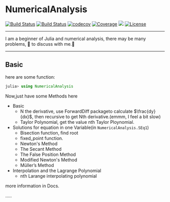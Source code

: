 # NumericalAnalysis

[![Build Status](https://travis-ci.com/ZhouZhuofei/NumericalAnalysis.jl.svg?branch=master)](https://travis-ci.com/ZhouZhuofei/NumericalAnalysis.jl)
[![Build Status](https://ci.appveyor.com/api/projects/status/github/ZhouZhuofei/NumericalAnalysis.jl?svg=true)](https://ci.appveyor.com/project/ZhouZhuofei/NumericalAnalysis-jl)
[![codecov](https://codecov.io/gh/ZhouZhuofei/NumericalAnalysis.jl/branch/master/graph/badge.svg)](https://codecov.io/gh/ZhouZhuofei/NumericalAnalysis.jl)
[![Coverage](https://coveralls.io/repos/github/ZhouZhuofei/NumericalAnalysis.jl/badge.svg?branch=master)](https://coveralls.io/github/ZhouZhuofei/NumericalAnalysis.jl?branch=master)
[![](https://img.shields.io/badge/docs-stable-blue.svg)](https://zhouzhuofei.github.io/NumericalAnalysis.jl/docs/build/index.html)
[![License](https://img.shields.io/badge/license-MIT-brightgreen.svg?style=flat)](https://github.com/ZhouZhuofei/NumericalAnalysis.jl/blob/master/LICENSE)


****

I am a beginner of Julia and numerical analysis, there may be many problems, 👏 to discuss with me.🤣

***

## Basic

here are some function:

```julia
julia> using NumericalAnalysis

```

Now,just have some Methods here

- Basic
  - N the derivative, use ForwardDiff packageto calculate $\frac{dy}{dx}$, then recursive to get Nth derivative.(emmm, I feel a bit slow)
  - Taylor Polynomial, get the value nth Taylor Ploynomial.
- Solutions for equation in one Variable(in `NumericalAnalysis.SEq1`)
  - Bisection function, find root
  - fixed_point function.
  - Newton's Method
  - The Secant Method
  - The False Position Method
  - Modified Newton's Method
  -  Müller’s Method
- Interpolation and the Lagrange Polynomial
  - nth Larange interpolating polynomial  

more information in Docs.

.....
